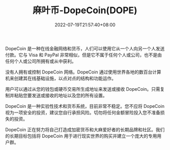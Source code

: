 ﻿---
weight: 
title: "麻叶币-DopeCoin(DOPE)"
description: ""
date: 2022-07-19T21:57:40+08:00
lastmod: 2022-07-19T16:45:40+08:00
draft: false
authors: ["seven"]
featuredImage: "mayebi-dopecoindope.webp"
link: "https://dopecoin.com/"
tags: ["数字代币","麻叶币-DopeCoin(DOPE)"]
categories: ["navigation"]
navigation: ["数字代币"]
lightgallery: true
toc: true
pinned: false
recommend: false
recommend1: false
---

DopeCoin 是一种在线金融网络和货币，人们可以使用它从一个人向另一个人发送付款。它与 Visa 和 PayPal 非常相似，但是它不属于任何个人或公司，也不是由任何个人或公司所拥有或从中获利。

没有人拥有或控制 DopeCoin 网络。DopeCoin 通过使用世界各地的数百台计算机来创建其在线基础设施，以点对点的结构和功能运作。

用户可以通过从您的钱包或硬币交易所生成地址来发送或接收 DopeCoin。只需复制并粘贴您要发送或接收的地址以及您的所有设置。

DopeCoin 是一种实验性技术和货币系统，目前非常不稳定。您不应将 DopeCoin 视为一项安全的投资，建议您自行承担风险。切勿将任何金额冒险投入您不准备损失的投资。

DopeCoin 正在努力将自己打造成加密货币和大麻爱好者的长期品牌和社区。我们的长期目标包括将 DopeCoin 用于进行现实世界的购买并建立一个庞大的专用用户群。